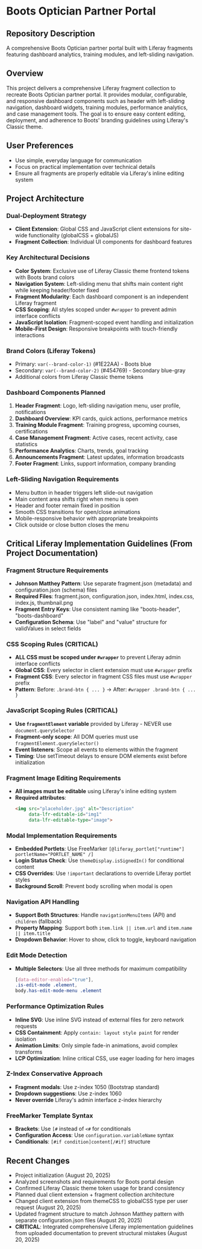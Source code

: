 # Boots Optician Partner Portal

## Repository Description
A comprehensive Boots Optician partner portal built with Liferay fragments featuring dashboard analytics, training modules, and left-sliding navigation.

## Overview
This project delivers a comprehensive Liferay fragment collection to recreate Boots Optician partner portal. It provides modular, configurable, and responsive dashboard components such as header with left-sliding navigation, dashboard widgets, training modules, performance analytics, and case management tools. The goal is to ensure easy content editing, deployment, and adherence to Boots' branding guidelines using Liferay's Classic theme.

## User Preferences
- Use simple, everyday language for communication
- Focus on practical implementation over technical details
- Ensure all fragments are properly editable via Liferay's inline editing system

## Project Architecture

### Dual-Deployment Strategy
- **Client Extension**: Global CSS and JavaScript client extensions for site-wide functionality (globalCSS + globalJS)
- **Fragment Collection**: Individual UI components for dashboard features

### Key Architectural Decisions
- **Color System**: Exclusive use of Liferay Classic theme frontend tokens with Boots brand colors
- **Navigation System**: Left-sliding menu that shifts main content right while keeping header/footer fixed
- **Fragment Modularity**: Each dashboard component is an independent Liferay fragment
- **CSS Scoping**: All styles scoped under `#wrapper` to prevent admin interface conflicts
- **JavaScript Isolation**: Fragment-scoped event handling and initialization
- **Mobile-First Design**: Responsive breakpoints with touch-friendly interactions

### Brand Colors (Liferay Tokens)
- Primary: `var(--brand-color-1)` (#1E22AA) - Boots blue
- Secondary: `var(--brand-color-2)` (#454769) - Secondary blue-gray
- Additional colors from Liferay Classic theme tokens

### Dashboard Components Planned
1. **Header Fragment**: Logo, left-sliding navigation menu, user profile, notifications
2. **Dashboard Overview**: KPI cards, quick actions, performance metrics
3. **Training Module Fragment**: Training progress, upcoming courses, certifications
4. **Case Management Fragment**: Active cases, recent activity, case statistics
5. **Performance Analytics**: Charts, trends, goal tracking
6. **Announcements Fragment**: Latest updates, information broadcasts
7. **Footer Fragment**: Links, support information, company branding

### Left-Sliding Navigation Requirements
- Menu button in header triggers left slide-out navigation
- Main content area shifts right when menu is open
- Header and footer remain fixed in position
- Smooth CSS transitions for open/close animations
- Mobile-responsive behavior with appropriate breakpoints
- Click outside or close button closes the menu

## Critical Liferay Implementation Guidelines (From Project Documentation)

### Fragment Structure Requirements
- **Johnson Matthey Pattern**: Use separate fragment.json (metadata) and configuration.json (schema) files
- **Required Files**: fragment.json, configuration.json, index.html, index.css, index.js, thumbnail.png
- **Fragment Entry Keys**: Use consistent naming like "boots-header", "boots-dashboard"
- **Configuration Schema**: Use "label" and "value" structure for validValues in select fields

### CSS Scoping Rules (CRITICAL)
- **ALL CSS must be scoped under `#wrapper`** to prevent Liferay admin interface conflicts
- **Global CSS**: Every selector in client extension must use `#wrapper` prefix
- **Fragment CSS**: Every selector in fragment CSS files must use `#wrapper` prefix
- **Pattern**: Before: `.brand-btn { ... }` → After: `#wrapper .brand-btn { ... }`

### JavaScript Scoping Rules (CRITICAL)
- **Use `fragmentElement` variable** provided by Liferay - NEVER use `document.querySelector`
- **Fragment-only scope**: All DOM queries must use `fragmentElement.querySelector()`
- **Event listeners**: Scope all events to elements within the fragment
- **Timing**: Use setTimeout delays to ensure DOM elements exist before initialization

### Fragment Image Editing Requirements
- **All images must be editable** using Liferay's inline editing system
- **Required attributes**:
  ```html
  <img src="placeholder.jpg" alt="Description" 
       data-lfr-editable-id="img1" 
       data-lfr-editable-type="image">
  ```

### Modal Implementation Requirements
- **Embedded Portlets**: Use FreeMarker `[@liferay_portlet["runtime"] portletName="PORTLET_NAME" /]`
- **Login Status Check**: Use `themeDisplay.isSignedIn()` for conditional content
- **CSS Overrides**: Use `!important` declarations to override Liferay portlet styles
- **Background Scroll**: Prevent body scrolling when modal is open

### Navigation API Handling
- **Support Both Structures**: Handle `navigationMenuItems` (API) and `children` (fallback)
- **Property Mapping**: Support both `item.link || item.url` and `item.name || item.title`
- **Dropdown Behavior**: Hover to show, click to toggle, keyboard navigation

### Edit Mode Detection
- **Multiple Selectors**: Use all three methods for maximum compatibility
  ```css
  [data-editor-enabled="true"],
  .is-edit-mode .element,
  body.has-edit-mode-menu .element
  ```

### Performance Optimization Rules
- **Inline SVG**: Use inline SVG instead of external files for zero network requests
- **CSS Containment**: Apply `contain: layout style paint` for render isolation
- **Animation Limits**: Only simple fade-in animations, avoid complex transforms
- **LCP Optimization**: Inline critical CSS, use eager loading for hero images

### Z-Index Conservative Approach
- **Fragment modals**: Use z-index 1050 (Bootstrap standard)
- **Dropdown suggestions**: Use z-index 1060
- **Never override** Liferay's admin interface z-index hierarchy

### FreeMarker Template Syntax
- **Brackets**: Use `[#` instead of `<#` for conditionals
- **Configuration Access**: Use `configuration.variableName` syntax
- **Conditionals**: `[#if condition]content[/#if]` structure

## Recent Changes
- Project initialization (August 20, 2025)
- Analyzed screenshots and requirements for Boots portal design
- Confirmed Liferay Classic theme token usage for brand consistency
- Planned dual client extension + fragment collection architecture
- Changed client extension from themeCSS to globalCSS type per user request (August 20, 2025)
- Updated fragment structure to match Johnson Matthey pattern with separate configuration.json files (August 20, 2025)
- **CRITICAL**: Integrated comprehensive Liferay implementation guidelines from uploaded documentation to prevent structural mistakes (August 20, 2025)